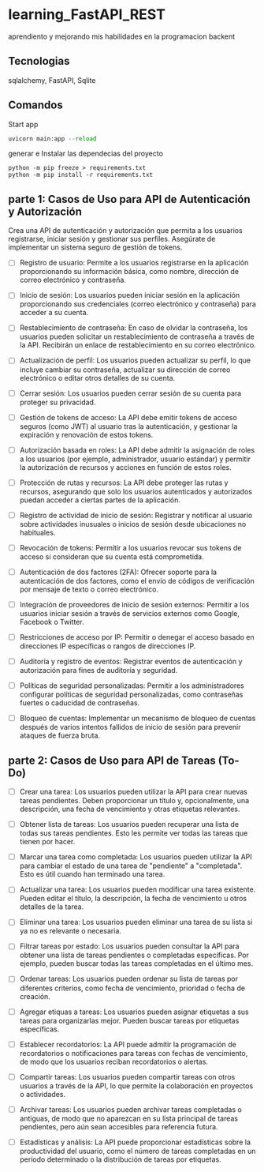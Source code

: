 # learning_FastAPI_REST
 aprendiento y mejorando mis habilidades en la programacion backent

## Tecnologias
 sqlalchemy, FastAPI, Sqlite

## Comandos
 Start app
  ~~~python
  uvicorn main:app --reload
  ~~~
 generar e Instalar las dependecias del proyecto
  ~~~
  python -m pip freeze > requirements.txt
  python -m pip install -r requirements.txt
  ~~~
  

## parte 1: Casos de Uso para API de Autenticación y Autorización
 Crea una API de autenticación y autorización que permita a los usuarios registrarse, iniciar sesión y gestionar sus perfiles. Asegúrate de implementar un sistema seguro de gestión de tokens.

- [ ] Registro de usuario: Permite a los usuarios registrarse en la aplicación proporcionando su información básica, como nombre, dirección de correo electrónico y contraseña.

- [ ] Inicio de sesión: Los usuarios pueden iniciar sesión en la aplicación proporcionando sus credenciales (correo electrónico y contraseña) para acceder a su cuenta.

- [ ] Restablecimiento de contraseña: En caso de olvidar la contraseña, los usuarios pueden solicitar un restablecimiento de contraseña a través de la API. Recibirán un enlace de restablecimiento en su correo electrónico.

- [ ] Actualización de perfil: Los usuarios pueden actualizar su perfil, lo que incluye cambiar su contraseña, actualizar su dirección de correo electrónico o editar otros detalles de su cuenta.

- [ ] Cerrar sesión: Los usuarios pueden cerrar sesión de su cuenta para proteger su privacidad.

- [ ] Gestión de tokens de acceso: La API debe emitir tokens de acceso seguros (como JWT) al usuario tras la autenticación, y gestionar la expiración y renovación de estos tokens.

- [ ] Autorización basada en roles: La API debe admitir la asignación de roles a los usuarios (por ejemplo, administrador, usuario estándar) y permitir la autorización de recursos y acciones en función de estos roles.

- [ ] Protección de rutas y recursos: La API debe proteger las rutas y recursos, asegurando que solo los usuarios autenticados y autorizados puedan acceder a ciertas partes de la aplicación.

- [ ] Registro de actividad de inicio de sesión: Registrar y notificar al usuario sobre actividades inusuales o inicios de sesión desde ubicaciones no habituales.

- [ ] Revocación de tokens: Permitir a los usuarios revocar sus tokens de acceso si consideran que su cuenta está comprometida.

- [ ] Autenticación de dos factores (2FA): Ofrecer soporte para la autenticación de dos factores, como el envío de códigos de verificación por mensaje de texto o correo electrónico.

- [ ] Integración de proveedores de inicio de sesión externos: Permitir a los usuarios iniciar sesión a través de servicios externos como Google, Facebook o Twitter.

- [ ] Restricciones de acceso por IP: Permitir o denegar el acceso basado en direcciones IP específicas o rangos de direcciones IP.

- [ ] Auditoría y registro de eventos: Registrar eventos de autenticación y autorización para fines de auditoría y seguridad.

- [ ] Políticas de seguridad personalizadas: Permitir a los administradores configurar políticas de seguridad personalizadas, como contraseñas fuertes o caducidad de contraseñas.

- [ ] Bloqueo de cuentas: Implementar un mecanismo de bloqueo de cuentas después de varios intentos fallidos de inicio de sesión para prevenir ataques de fuerza bruta.

## parte 2: Casos de Uso para API de Tareas (To-Do)

- [ ] Crear una tarea: Los usuarios pueden utilizar la API para crear nuevas tareas pendientes. Deben proporcionar un título y, opcionalmente, una descripción, una fecha de vencimiento y otras etiquetas relevantes.

- [ ] Obtener lista de tareas: Los usuarios pueden recuperar una lista de todas sus tareas pendientes. Esto les permite ver todas las tareas que tienen por hacer.

- [ ] Marcar una tarea como completada: Los usuarios pueden utilizar la API para cambiar el estado de una tarea de "pendiente" a "completada". Esto es útil cuando han terminado una tarea.

- [ ] Actualizar una tarea: Los usuarios pueden modificar una tarea existente. Pueden editar el título, la descripción, la fecha de vencimiento u otros detalles de la tarea.

- [ ] Eliminar una tarea: Los usuarios pueden eliminar una tarea de su lista si ya no es relevante o necesaria.

- [ ] Filtrar tareas por estado: Los usuarios pueden consultar la API para obtener una lista de tareas pendientes o completadas específicas. Por ejemplo, pueden buscar todas las tareas completadas en el último mes.

- [ ] Ordenar tareas: Los usuarios pueden ordenar su lista de tareas por diferentes criterios, como fecha de vencimiento, prioridad o fecha de creación.

- [ ] Agregar etiquas a tareas: Los usuarios pueden asignar etiquetas a sus tareas para organizarlas mejor. Pueden buscar tareas por etiquetas específicas.

- [ ] Establecer recordatorios: La API puede admitir la programación de recordatorios o notificaciones para tareas con fechas de vencimiento, de modo que los usuarios reciban recordatorios o alertas.

- [ ] Compartir tareas: Los usuarios pueden compartir tareas con otros usuarios a través de la API, lo que permite la colaboración en proyectos o actividades.

- [ ] Archivar tareas: Los usuarios pueden archivar tareas completadas o antiguas, de modo que no aparezcan en su lista principal de tareas pendientes, pero aún sean accesibles para referencia futura.

- [ ] Estadísticas y análisis: La API puede proporcionar estadísticas sobre la productividad del usuario, como el número de tareas completadas en un período determinado o la distribución de tareas por etiquetas.
